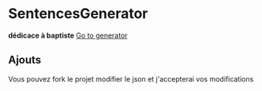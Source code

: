 # SentencesGenerator
**dédicace à baptiste**
[Go to generator](https://toxicbloud.github.io/SentencesGenerator/)

## Ajouts

Vous pouvez fork le projet modifier le json et j'accepterai vos modifications

